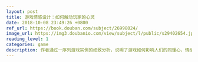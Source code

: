 ```yaml
---
layout: post
title: 游戏情感设计：如何触动玩家的心灵
date: 2018-10-08 23:49:26 +0800
ref_url: https://book.douban.com/subject/26998024/
image_url: https://img3.doubanio.com/view/subject/l/public/s29402654.jpg
reading_level: 1
categories: game
description: 作者通过一序列游戏实例的细致分析，说明了游戏如何影响人们的同理心，情感以及社会的连接，有助于培养读者用批判的眼光去鉴别游戏的能力。 ---- 夏琳
---
```

